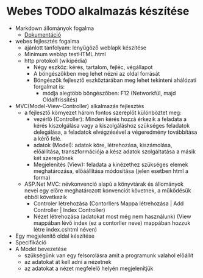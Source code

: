 ﻿# Webes TODO alkalmazás készítése
- Markdown állományok fogalma 
  - [Dokumentáció](https://guides.github.com/features/mastering-markdown/)
- webes fejlesztés fogalma
  - ajánlott tanfolyam: lenyűgöző weblapk készítése
  - Minimum weblap testHTML.html
  - http protokoll (wikipédia) 
    - Négy eszköz: kérés, tartalom, fejléc, végállapot
    - A böngészőkben meg lehet nézni az oldal forrását
    - Böngészők fejlesztő eszköztárában meg lehet tekinteni ahálózati forgalmat is:
      - módja alegtöbb böngészőben: F12 (Networkfül, majd Oldalfrissítés)
- MVC(Model-View-Controller) alkalmazás fejlesztés 
  - a fejlesztő környezet három fontos szereplőt különböztet meg:
    - vezérlő (Controller): Minden kérés hozzá érkezik a feladata a kérés kiszolgálása vagy a kiszolgáláshoz szükséges feladatok delegálása, a feladatok elvégzésével a végeredmény továbbítása a kérő felé.
    - adatok (Model): adatok köre, létrehozása, kiszámolása, előállítása, transzformációja a kész adatok szolgáltatása a másik két szereplőnek
    - Megjelenítés (View): feladata a kinézethez szükséges elemek meghatározása, előáállítása módosítása (jelen esetben html a forma)
  - ASP.Net MVC: névkonvenció alapú a könyvtárak és állományok nevei egy előre meghatározott konvenciót követnek, a működésük ebből következik
    - Controler létrehozása (Contorllers Mappa létrehozása | Add Controller | Index Controller)
    - Nézet létrehozása (adatokat most még nem használunk) (View mappában lévő index (ez a contorller neve) mappában hozzuk létre index.cshtml néven)
- Egy megjelenítő oldal készítése
- Specifikáció
- A Model bevezetése
  - szükségünk van egy felsorolásra amit a programunk valahol előállít
  - az adatokat át kell adni a nézetnek
  - az adatokat a nézet megfelelő helyén megjelenítjük